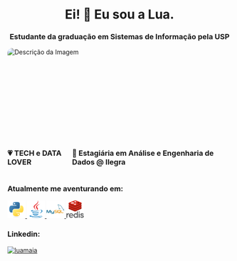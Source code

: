 <h1 align="center">Ei! 🌚 Eu sou a Lua.</h1>

<h3 align="center">Estudante da graduação em Sistemas de Informação pela USP</h3>

<div style="border-radius: 10px; overflow: hidden; display: inline-block;">
  <img align="right" src="https://media.tenor.com/y2JXkY1pXkwAAAAM/cat-computer.gif" alt="Descrição da Imagem" width="200" height="200">
</div>

<div  style="display: flex; align-items: flex-start;">
  <h3>💗 TECH e DATA LOVER </h3>
  <h3>🌠 Estagiária em Análise e Engenharia de Dados @ Ilegra </h3>
</div>

<h3 align="left">Atualmente me aventurando em: </h3>
<p align="left"><a href="https://www.python.org" target="_blank" rel="noreferrer"> <img src="https://raw.githubusercontent.com/devicons/devicon/master/icons/python/python-original.svg" alt="python" width="40" height="40"/> </a> <a href="https://www.java.com" target="_blank" rel="noreferrer"> <img src="https://raw.githubusercontent.com/devicons/devicon/master/icons/java/java-original.svg" alt="java" width="40" height="40"/> </a> <a href="https://www.mysql.com/" target="_blank" rel="noreferrer"> <img src="https://raw.githubusercontent.com/devicons/devicon/master/icons/mysql/mysql-original-wordmark.svg" alt="mysql" width="40" height="40"/> </a> <a href="https://redis.io" target="_blank" rel="noreferrer"> <img src="https://raw.githubusercontent.com/devicons/devicon/master/icons/redis/redis-original-wordmark.svg" alt="redis" width="40" height="40"/> </a> </p>

<h3 align="left">Linkedin:</h3>
<p align="left">
<a href="https://www.linkedin.com/in/lua-maia/" target="blank"><img align="center" src="https://raw.githubusercontent.com/rahuldkjain/github-profile-readme-generator/master/src/images/icons/Social/linked-in-alt.svg" alt="luamaia" height="30" width="40" /></a>
</p>

<!--
**thelua/thelua** is a ✨ _special_ ✨ repository because its `README.md` (this file) appears on your GitHub profile.

Here are some ideas to get you started:

- 🔭 I’m currently working on ...
- 🌱 I’m currently learning ...
- 👯 I’m looking to collaborate on ...
- 🤔 I’m looking for help with ...
- 💬 Ask me about ...
- 📫 How to reach me: ...
- 😄 Pronouns: ...
- ⚡ Fun fact: ...
-->
